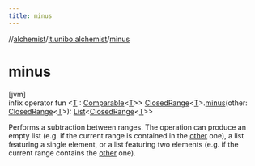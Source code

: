 ```yaml
---
title: minus
---
```

//[alchemist](../../index.html)/[it.unibo.alchemist](index.html)/[minus](minus.html)



# minus



[jvm]\
infix operator fun <[T](minus.html) : [Comparable](https://kotlinlang.org/api/latest/jvm/stdlib/kotlin/-comparable/index.html)<[T](minus.html)>> [ClosedRange](https://kotlinlang.org/api/latest/jvm/stdlib/kotlin.ranges/-closed-range/index.html)<[T](minus.html)>.[minus](minus.html)(other: [ClosedRange](https://kotlinlang.org/api/latest/jvm/stdlib/kotlin.ranges/-closed-range/index.html)<[T](minus.html)>): [List](https://kotlinlang.org/api/latest/jvm/stdlib/kotlin.collections/-list/index.html)<[ClosedRange](https://kotlinlang.org/api/latest/jvm/stdlib/kotlin.ranges/-closed-range/index.html)<[T](minus.html)>>



Performs a subtraction between ranges. The operation can produce an empty list (e.g. if the current range is contained in the [other](minus.html) one), a list featuring a single element, or a list featuring two elements (e.g. if the current range contains the [other](minus.html) one).




